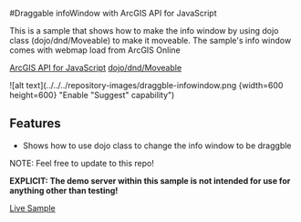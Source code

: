 #Draggable infoWindow with ArcGIS API for JavaScript

This is a sample that shows how to make the info window by using dojo class (dojo/dnd/Moveable) to make it moveable. The sample's info window comes with webmap load from ArcGIS Online

[ArcGIS API for JavaScript](https://developers.arcgis.com/javascript/)
[dojo/dnd/Moveable](https://dojotoolkit.org/reference-guide/1.10/dojo/dnd/Moveable.html)


![alt text](../../../repository-images/draggble-infowindow.png {width=600 height=600} "Enable "Suggest" capability")

## Features

* Shows how to use dojo class to change the info window to be draggble

NOTE: Feel free to update to this repo!

**EXPLICIT: The demo server within this sample is not intended for use for anything other than testing!**

[Live Sample](http://goldenlimit.github.io/developer-support/web-js/draggable_infowindow/draggable_infowindow.html)
